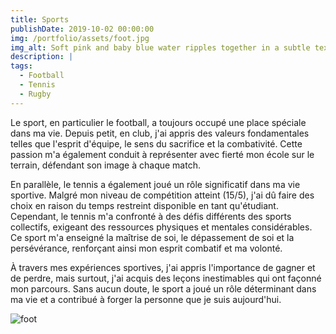 ```yaml
---
title: Sports 
publishDate: 2019-10-02 00:00:00
img: /portfolio/assets/foot.jpg
img_alt: Soft pink and baby blue water ripples together in a subtle texture.
description: |
tags:
  - Football
  - Tennis
  - Rugby
---
```


Le sport, en particulier le football, a toujours occupé une place spéciale dans ma vie. Depuis petit, en club, j'ai appris des valeurs fondamentales telles que l'esprit d'équipe, le sens du sacrifice et la combativité. Cette passion m'a également conduit à représenter avec fierté mon école sur le terrain, défendant son image à chaque match.


En parallèle, le tennis a également joué un rôle significatif dans ma vie sportive. Malgré mon niveau de compétition atteint (15/5), j'ai dû faire des choix en raison du temps restreint disponible en tant qu'étudiant. Cependant, le tennis m'a confronté à des défis différents des sports collectifs, exigeant des ressources physiques et mentales considérables. Ce sport m'a enseigné la maîtrise de soi, le dépassement de soi et la persévérance, renforçant ainsi mon esprit combatif et ma volonté.


À travers mes expériences sportives, j'ai appris l'importance de gagner et de perdre, mais surtout, j'ai acquis des leçons inestimables qui ont façonné mon parcours. Sans aucun doute, le sport a joué un rôle déterminant dans ma vie et a contribué à forger la personne que je suis aujourd'hui.

![foot](/assets/enfant.jpg)